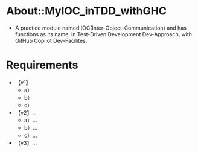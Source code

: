 # About::MyIOC_inTDD_withGHC
* A practice module named IOC(Inter-Object-Communication) and has functions as its name, in Test-Driven Development Dev-Approach, with GitHub Copilot Dev-Facilites.


# Requirements
* 【v1】
  * a）
  * b）
  * c） 
* 【v2】...
  * a）...
  * b）...
  * c）...
* 【v3】... 
